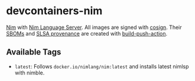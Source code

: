 # devcontainers-nim

[Nim](https://nim-lang.org/) with [Nim Language Server](https://github.com/PMunch/nimlsp). All images
are signed with [cosign](https://github.com/sigstore/cosign). Their [SBOMs](https://ntia.gov/page/software-bill-materials)
and [SLSA provenance](https://slsa.dev/provenance/) are created with [build-push-action](https://github.com/docker/build-push-action).

## Available Tags

- `latest`: Follows `docker.io/nimlang/nim:latest` and installs latest nimlsp with nimble.
